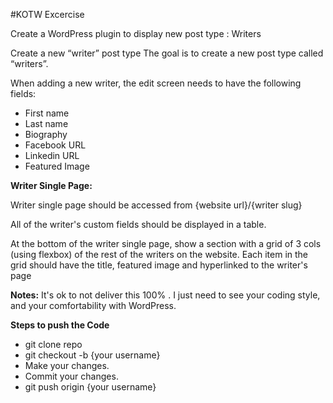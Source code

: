 #KOTW Excercise

Create a WordPress plugin to display new post type : Writers

Create a new “writer” post type
The goal is to create a new post type called “writers”.

When adding a new writer, the edit screen needs to have the following fields:
- First name
- Last name
- Biography
- Facebook URL
- Linkedin URL
- Featured Image


**Writer Single Page:**

Writer single page should be accessed from {website url}/{writer slug}

All of the writer's custom fields should be displayed in a table.

At the bottom of the writer single page, show a section with a grid of 3 cols (using flexbox) of the rest of the writers on the website. Each item in the grid should have the title, featured image and hyperlinked to the writer's page


>>>>>>>>>>>>>>>>>>>>>>>>>>>>>>>>>>>>>>>>>>>>>>>>>>>>>>>>>>>>>>>

****Notes**:**
It's ok to not deliver this 100% . I just need to see your coding style, and your comfortability with WordPress.

**Steps to push the Code**
- git clone repo
- git checkout -b {your username}
- Make your changes.
- Commit your changes.
- git push origin {your username}